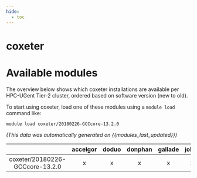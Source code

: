 ```yaml
---
hide:
  - toc
---
```


coxeter
=======

# Available modules


The overview below shows which coxeter installations are available per HPC-UGent Tier-2 cluster, ordered based on software version (new to old).

To start using coxeter, load one of these modules using a `module load` command like:

```shell
module load coxeter/20180226-GCCcore-13.2.0
```

*(This data was automatically generated on {{modules_last_updated}})*  

| |accelgor|doduo|donphan|gallade|joltik|shinx|
| :---: | :---: | :---: | :---: | :---: | :---: | :---: |
|coxeter/20180226-GCCcore-13.2.0|x|x|x|x|x|x|
